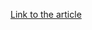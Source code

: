 [Link to the article](https://www.mcafee.com/blogs/other-blogs/mcafee-labs/robot-character-analysis-reveals-trust-issues/)
